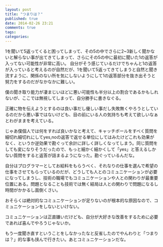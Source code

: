 ```yaml
---
layout: post
title: "つまりは？"
published: true
date: 2014-02-26 23:21
comments: true
tags: 
categories: 
---
```


1を聞いて5返ってくると困ってしまって、その5の中でさらに2~3新しく聞かないと解らない事が出てきてしまって、さらにその5の中に最初に聞いた1の返答が入ってない可能性が非常に高い。
自分がそう感じているだけでちゃんと1の返答が入っていると考えるのが自然だが、1を聞いて5返ってきてしまうと自然と聞き流すように、関係のない所を気にしないようにして1の返答部分を抜き出そうと努力をするのだがなかなかに難しい。

僕の聞き取り能力が凄まじいほどに悪い可能性も半分以上の割合であるかもしれないが、ここでは無視してしまって、自分勝手に書きなぐる。

正確に物を伝えようとするのは良い事だし優しい事だし失敗無くやろうとしているのだから悪い事ではないけども、目の前にいる人の気持ちも考えて欲しいなぁとわがままを考えている。

じゃあ僕個人では何をすれば良いかなと考えて、キャッチボールをすべく質問を細切れ細切れにしてyes,noの返答で返せる単位にしてはみたけどこれも効果がなく、というか逆効果で勘ぐって余計に詳しく詳しくなってしまう。同じ質問をしても変になりそうだったので、もっと細かく細かくして「yes」と答えるしかない質問をすると返答が詰まるようになった。勘ぐっているんだな。

自分はプログラマーとしてお給料をもらうべく、それなりの仕事を選んで希望の仕事をさせてもらっているのだが、どうしても人とのコミュニケーションが必要になってしまうし、技術の職場でもコミュニケーションや人との関わりが最重要位置にある。問題となることも技術では無く結局は人との関わりで問題になるし時間がかかるし面倒くさい。

おそらくは絶対的なコミュニケーションが足りないのが根本的な原因なので、コミュニケーションをしないといけない。

コミュニケーションは正直嫌いだけども、自分が大好きな改善をするために必要であれば喜んでやろうじゃないか。

もう一度聞き直すということをしなかったなと反省したのでやんわりと「つまりは？」的な事も挟んで行きたい。あとコミュニケーションだな。
